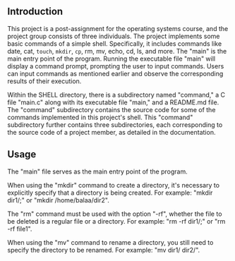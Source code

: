 ## Introduction

This project is a post-assignment for the operating systems course, and the project group consists of three individuals. The project implements some basic commands of a simple shell. Specifically, it includes commands like date, cat, `touch`, `mkdir`, `cp`, rm, mv, echo, cd, ls, and more. The "main" is the main entry point of the program. Running the executable file "main" will display a command prompt, prompting the user to input commands. Users can input commands as mentioned earlier and observe the corresponding results of their execution.

Within the SHELL directory, there is a subdirectory named "command," a C file "main.c" along with its executable file "main," and a README.md file. The "command" subdirectory contains the source code for some of the commands implemented in this project's shell. This "command" subdirectory further contains three subdirectories, each corresponding to the source code of a project member, as detailed in the documentation.

## Usage

The "main" file serves as the main entry point of the program.

When using the "mkdir" command to create a directory, it's necessary to explicitly specify that a directory is being created. For example: "mkdir dir1/;" or "mkdir /home/balaa/dir2".

The "rm" command must be used with the option "-rf", whether the file to be deleted is a regular file or a directory. For example: "rm -rf dir1/;" or "rm -rf file1".

When using the "mv" command to rename a directory, you still need to specify the directory to be renamed. For example: "mv dir1/ dir2/".